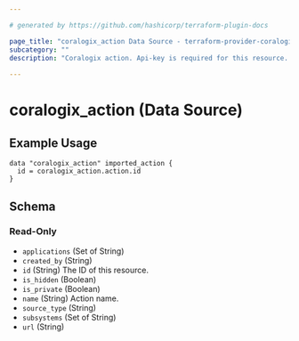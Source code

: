 ```yaml
---

# generated by https://github.com/hashicorp/terraform-plugin-docs

page_title: "coralogix_action Data Source - terraform-provider-coralogix"
subcategory: ""
description: "Coralogix action. Api-key is required for this resource. For more info please review - https://coralogix.com/docs/coralogix-action-extension/."
  
---
```


# coralogix_action (Data Source)

## Example Usage

```hcl
data "coralogix_action" imported_action {
  id = coralogix_action.action.id
}
```

<!-- schema generated by tfplugindocs -->

## Schema

### Read-Only

- `applications` (Set of String)
- `created_by` (String)
- `id` (String) The ID of this resource.
- `is_hidden` (Boolean)
- `is_private` (Boolean)
- `name` (String) Action name.
- `source_type` (String)
- `subsystems` (Set of String)
- `url` (String)


